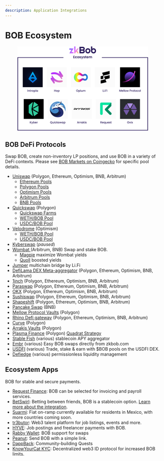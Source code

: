 ```yaml
---
description: Application Integrations
---
```


# BOB Ecosystem

<figure><img src="../../.gitbook/assets/ecosystem.png" alt=""><figcaption></figcaption></figure>

## &#x20;BOB DeFi Protocols

Swap BOB, create non-inventory LP positions, and use BOB in a variety of DeFi contexts. Please see [BOB Markets on Coingecko](https://www.coingecko.com/en/coins/bob#markets) for specific pool details.

* [Uniswap](https://app.uniswap.org/#/swap) (Polygon, Ethereum, Optimism, BNB, Arbitrum)
  * [Ethereum Pools](https://info.uniswap.org/#/tokens/0xb0b195aefa3650a6908f15cdac7d92f8a5791b0b)
  * [Polygon Pools](https://info.uniswap.org/#/polygon/tokens/0xb0b195aefa3650a6908f15cdac7d92f8a5791b0b)
  * [Optimism Pools](https://info.uniswap.org/#/optimism/tokens/0xb0b195aefa3650a6908f15cdac7d92f8a5791b0b)
  * [Arbitrum Pools](https://info.uniswap.org/#/arbitrum/tokens/0xb0b195aefa3650a6908f15cdac7d92f8a5791b0b)
  * [BNB Pools](https://info.uniswap.org/#/BNB/tokens/0xb0b195aefa3650a6908f15cdac7d92f8a5791b0b)
* [Quickswap](https://quickswap.exchange/#/) (Polygon)
  * [Quickswap Farms](https://quickswap.exchange/#/farm)
  * [WETH/BOB Pool](https://quickswap.exchange/#/add/0x7ceb23fd6bc0add59e62ac25578270cff1b9f619/0xb0b195aefa3650a6908f15cdac7d92f8a5791b0b/v3)
  * [USDC/BOB Pool](https://quickswap.exchange/#/add/0x2791bca1f2de4661ed88a30c99a7a9449aa84174/0xb0b195aefa3650a6908f15cdac7d92f8a5791b0b/v3)
* [Velodrome](https://app.velodrome.finance/) (Optimism)
  * [WETH/BOB Pool](https://app.velodrome.finance/liquidity/manage?address=0x088081455d7672d1b05241263f3edabc62e3471e)
  * [USDC/BOB Pool](https://app.velodrome.finance/liquidity/manage?address=0x0a8f50d8a22e2a36f46f3931a3086e6662b48bf5)
* [Kyberswap](https://kyberswap.com/swap/ethereum/eth-to-bob) (_paused_)
* [Wombat ](https://app.wombat.exchange/)(Arbitrum, BNB) Swap and stake BOB.
  * [Magpie](https://www.magpiexyz.io/) maximize Wombat yields
  * [Quoll](https://quoll.finance/) boosted yields
* [Jumper](https://jumper.exchange/) multichain bridge by Li.Fi
* [DefiLama DEX Meta-aggregator](https://swap.defillama.com/?chain=polygon\&from=0x2791bca1f2de4661ed88a30c99a7a9449aa84174\&to=0xb0b195aefa3650a6908f15cdac7d92f8a5791b0b) (Polygon, Ethereum, Optimism, BNB, Arbitrum)
* [1inch](https://app.1inch.io/#/1/unified/swap/BOB/USDC) (Polygon, Ethereum, Optimism, BNB, Arbitrum)
* [Paraswap](https://app.paraswap.io/#/USDC-BOB/100?network=Polygon) (Polygon, Ethereum, Optimism, BNB, Arbitrum)
* [OKX](https://www.okx.com/web3/dex?inputChain=137\&inputCurrency=0xb0b195aefa3650a6908f15cdac7d92f8a5791b0b\&outputCurrency=0xa0b86991c6218b36c1d19d4a2e9eb0ce3606eb48\&outputChain=1) (Polygon, Ethereum, Optimism, BNB, Arbitrum)
* [Sushiswap](https://www.sushi.com/swap) (Polygon, Ethereum, Optimism, BNB, Arbitrum)
* [Shapeshift](https://app.shapeshift.com/) (Polygon, Ethereum, Optimism, BNB, Arbitrum)
* [Pancake Swap](https://pancakeswap.finance/swap) (BNB)
* [Mellow Protocol Vaults](https://app.mellow.finance/products) (Polygon)
* [Rhino Defi gateway](https://rhino.fi/) (Polygon, Ethereum, Optimism, BNB, Arbitrum)&#x20;
* [Curve](https://curve.fi/#/polygon/swap) (Polygon)
* [Arrakis Vaults](https://beta.arrakis.finance/vaults) (Polygon)
* [Plasma Finance](https://apy.plasma.finance/#/hyper-dex/market) (Polygon) [Quadrat Strategy](https://apy.plasma.finance/#/quadrat/0xFd1Da9cC77f04A1E1B22a314a53D201A39373719)
* [Stable Fish](https://stable.fish/) (various) stablecoin APY aggregator
* [Embr](https://beta.embr.org/) (various) Easy BOB swaps directly from zkbob.com
* [USDFI](https://usdfi.com/) (various) Trade, stake & earn with $BOB pools on the USDFI DEX.
* [Defiedge](https://www.defiedge.io/) (various) permissionless liquidity management

## Ecosystem Apps

BOB for stable and secure payments.

* [Request Finance](https://www.request.finance/): BOB can be selected for invoicing and payroll services.
* [BetSwirl](https://www.betswirl.com/): Betting between friends, BOB is a stablecoin option. [Learn more about the integration](https://blog.zkbob.com/betswirl/).
* [Suarmi](https://www.suarmi.com/index): Fiat on-ramp currently available for residents in Mexico, with more countries coming soon.
* [tr3butor](https://app.tr3butor.io/organization/clawfr86w0002lh08gsixtkq0): Web3 talent platform for job listings, events and more.
* [HYVE](https://hyve.works/): Job postings and freelancer payments with BOB.
* [Rabby Wallet](https://rabby.io/): BOB support for swaps
* [Peanut](https://peanut.to/): Send BOB with a simple link.
* [DappBack](https://dappback.com/zkbob): Community-building Quests
* [KnowYourCat KYC](https://knowyourcat.id/): Decentralized web3 ID protocol for increased BOB limits.

